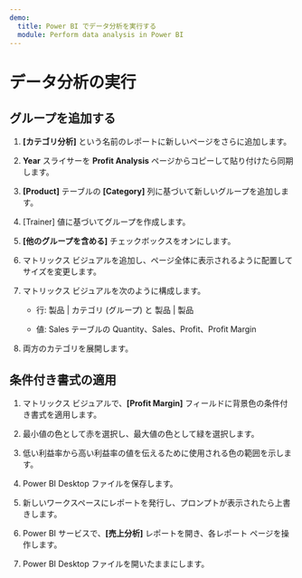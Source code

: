 ```yaml
---
demo:
  title: Power BI でデータ分析を実行する
  module: Perform data analysis in Power BI
---
```

# データ分析の実行

## グループを追加する

1. **[カテゴリ分析]** という名前のレポートに新しいページをさらに追加します。

1. **Year** スライサーを **Profit Analysis** ページからコピーして貼り付けたら同期します。

1. **[Product]** テーブルの **[Category]** 列に基づいて新しいグループを追加します。

1. [Trainer] 値に基づいてグループを作成します。

1. **[他のグループを含める]** チェックボックスをオンにします。

1. マトリックス ビジュアルを追加し、ページ全体に表示されるように配置してサイズを変更します。

1. マトリックス ビジュアルを次のように構成します。

    - 行: 製品 | カテゴリ (グループ) と 製品 | 製品

    - 値: Sales テーブルの Quantity、Sales、Profit、Profit Margin

1. 両方のカテゴリを展開します。

## 条件付き書式の適用

1. マトリックス ビジュアルで、**[Profit Margin]** フィールドに背景色の条件付き書式を適用します。

1. 最小値の色として赤を選択し、最大値の色として緑を選択します。

1. 低い利益率から高い利益率の値を伝えるために使用される色の範囲を示します。

1. Power BI Desktop ファイルを保存します。

1. 新しいワークスペースにレポートを発行し、プロンプトが表示されたら上書きします。

1. Power BI サービスで、**[売上分析]** レポートを開き、各レポート ページを操作します。

1. Power BI Desktop ファイルを開いたままにします。
